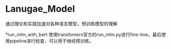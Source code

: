 # Lanugae_Model

通过理论和实践加速对各种语言模型，预训练模型的理解

*run_mlm_with_bert 使用transfomers官方的run_mlm.py进行fine-tine，最后使用pipeline进行检查，可以用于继续预训练。
